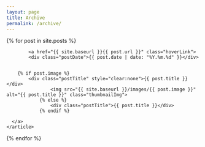 ```yaml
---
layout: page
title: Archive
permalink: /archive/
---
```


<div class="posts">
  {% for post in site.posts %}
    <article class="post">

			<a href="{{ site.baseurl }}{{ post.url }}" class="hoverLink">
	  		<div class="postDate">{{ post.date | date: "%Y.%m.%d" }}</div>


      	{% if post.image %}
      		<div class="postTitle" style="clear:none">{{ post.title }}</div>
					<img src="{{ site.baseurl }}/images/{{ post.image }}" alt="{{ post.title }}" class="thumbnailImg">
				{% else %}
					<div class="postTitle">{{ post.title }}</div>
				{% endif %}

      </a>
    </article>
  {% endfor %}
</div>
